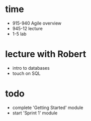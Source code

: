# time 
- 915-940 Agile overview
- 945-12 lecture 
- 1-5 lab 

# lecture with Robert
- intro to databases 
- touch on SQL

# todo 
- complete 'Getting Started' module 
- start 'Sprint 1' module